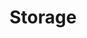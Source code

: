 ---
title: "Storage"
weight: 7
description: >
  Ceph storage
categories: [devops]
tags: [Storage]
---